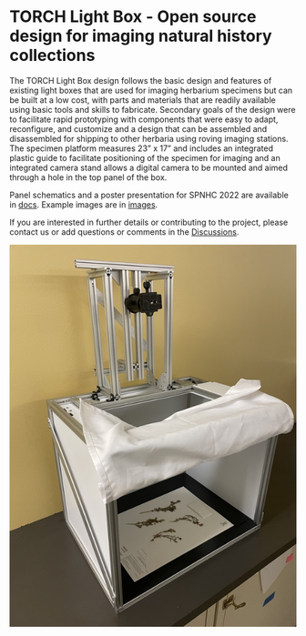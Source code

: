 # TORCH Light Box - Open source design for imaging natural history collections
The TORCH Light Box design follows the basic design and features of existing light boxes that are used for imaging herbarium specimens but can be built at a low cost, with parts and materials that are readily available using basic tools and skills to fabricate. Secondary goals of the design were to facilitate rapid prototyping with components that were easy to adapt, reconfigure, and customize and a design that can be assembled and disassembled for shipping to other herbaria using roving imaging stations. The specimen platform measures 23” x 17” and includes an integrated plastic guide to facilitate positioning of the specimen for imaging and an integrated camera stand allows a digital camera to be mounted and aimed through a hole in the top panel of the box.

Panel schematics and a poster presentation for SPNHC 2022 are available in [docs](/docs). Example images are in [images](/images).

If you are interested in further details or contributing to the project, please contact us or add questions or comments in the [Discussions](https://github.com/TORCH-TCN/torch_light_box/discussions/).

![Example](/images/front_example1_med.jpg?raw=true "TORCH Light Box")
